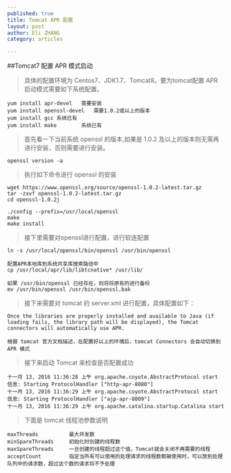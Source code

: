 ```yaml
---
published: true
title: Tomcat APR 配置
layout: post
author: Eli ZHANG 
category: articles

---
```


##Tomcat7 配置 APR 模式启动

>具体的配置环境为 Centos7、JDK1.7、Tomcat8。要为tomcat配置 APR 启动模式需要如下系统配置。

```
yum install apr-devel	需要安装
yum install openssl-devel	需要1.0.2或以上的版本
yum install gcc	系统已有
yum install make		系统已有

```
>首先看一下当前系统 openssl 的版本,如果是 1.0.2 及以上的版本则无需再进行安装，否则需要进行安装。

```
openssl version -a
```
> 执行如下命令进行 openssl 的安装

```
wget https://www.openssl.org/source/openssl-1.0.2-latest.tar.gz
tar -zxvf openssl-1.0.2-latest.tar.gz
cd openssl-1.0.2j

./config --prefix=/usr/local/openssl
make
make install
```
> 接下里需要对openssl进行配置，进行软连配置

```
ln -s /usr/local/openssl/bin/openssl /usr/bin/openssl

配置APR本地库到系统共享库搜索路径中
cp /usr/local/apr/lib/libtcnative* /usr/lib/

如果 /usr/bin/openssl 已经存在，则将将原有的进行备份
mv /usr/bin/openssl /usr/bin/openssl.bak
```
> 接下来需要对 tomcat 的 server.xml 进行配置，具体配置如下：

```
Once the libraries are properly installed and available to Java (if loading fails, the library path will be displayed), the Tomcat connectors will automatically use APR.

根据 tomcat 官方文档描述，在配置好以上的环境后，tomcat Connectors 会自动切换到 APR 模式
```
> 接下来启动 Tomcat 来检查是否配置成功
```
十一月 13, 2016 11:36:28 上午 org.apache.coyote.AbstractProtocol start
信息: Starting ProtocolHandler ["http-apr-8080"] 
十一月 13, 2016 11:36:29 上午 org.apache.coyote.AbstractProtocol start
信息: Starting ProtocolHandler ["ajp-apr-8009"]
十一月 13, 2016 11:36:29 上午 org.apache.catalina.startup.Catalina start
```

> 下面是 tomcat 线程池参数说明

```
maxThreads			最大并发数
minSpareThreads		初始化时创建的线程数
maxSpareThreads		一旦创建的线程超过这个值，Tomcat就会关闭不再需要的线程
acceptCount			指定当所有可以使用的处理请求的线程数都被使用时，可以放到处理队列中的请求数，超过这个数的请求将不予处理
```
